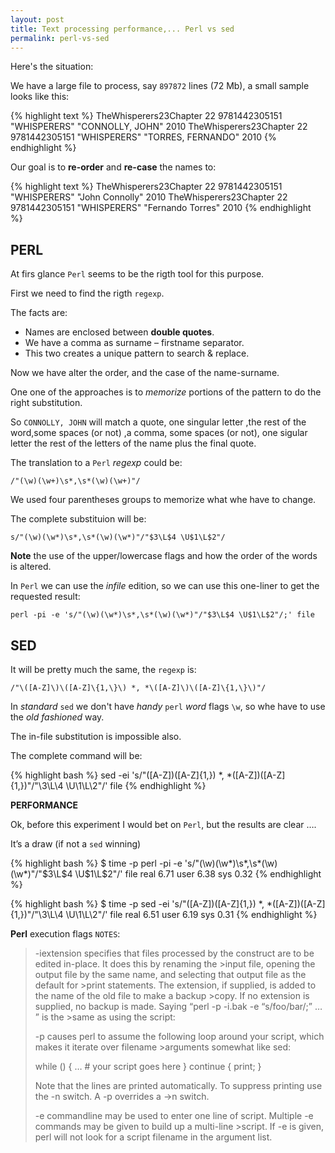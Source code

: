 ```yaml
---
layout: post
title: Text processing performance,... Perl vs sed
permalink: perl-vs-sed
---
```


Here's the situation:

We have a large file to process, say `897872` lines (72 Mb), a small sample looks like this:

{% highlight text %}
TheWhisperers23Chapter 22    9781442305151    "WHISPERERS"    "CONNOLLY, JOHN" 2010
TheWhisperers23Chapter 22    9781442305151    "WHISPERERS"    "TORRES, FERNANDO" 2010
{% endhighlight %}

Our goal is to **re-order** and **re-case** the names to:

{% highlight text %}
TheWhisperers23Chapter 22    9781442305151    "WHISPERERS"    "John Connolly" 2010
TheWhisperers23Chapter 22    9781442305151    "WHISPERERS"    "Fernando Torres" 2010
{% endhighlight %}

## PERL

At firs glance `Perl` seems to be the rigth tool for this purpose.

First we need to find the rigth `regexp`.

The facts are:

- Names are enclosed between **double quotes**.
- We have a comma as surname – firstname separator.
- This two creates a unique pattern to search & replace.

Now we have alter the order, and the case of the name-surname.

One one of the approaches is to *memorize* portions of the pattern to do the right substitution.

So `CONNOLLY, JOHN` will match a quote, one singular letter ,the rest of the word,some spaces (or not) ,a comma, some spaces (or not), one sigular letter the rest of the letters of the name plus the final quote.

The translation to a `Perl` *regexp* could be:

`/"(\w)(\w+)\s*,\s*(\w)(\w+)"/`

We used four parentheses groups to memorize what whe have to change.

The complete substituion will be:

`s/"(\w)(\w*)\s*,\s*(\w)(\w*)"/"$3\L$4 \U$1\L$2"/`

**Note** the use of the upper/lowercase flags and how the order of the words is altered.

In `Perl` we can use the *infile* edition, so we can use this one-liner to get the requested result:

`perl -pi -e 's/"(\w)(\w*)\s*,\s*(\w)(\w*)"/"$3\L$4 \U$1\L$2"/;' file`

## SED

It will be pretty much the same, the `regexp` is:

`/"\([A-Z]\)\([A-Z]\{1,\}\) *, *\([A-Z]\)\([A-Z]\{1,\}\)"/`

In *standard* `sed` we don't have *handy* `perl` *word* flags `\w`, so whe have to use the *old fashioned* way.

The in-file substitution is impossible also.

The complete command will be:

{% highlight bash %}
sed -ei 's/"\([A-Z]\)\([A-Z]\{1,\}\) *, *\([A-Z]\)\([A-Z]\{1,\}\)"/"\3\L\4 \U\1\L\2"/' file
{% endhighlight %}

**PERFORMANCE**

Ok, before this experiment I would bet on `Perl`, but the results are clear ….

It’s a draw (if not a `sed` winning)

{% highlight bash %}
$ time -p perl -pi -e 's/"(\w)(\w*)\s*,\s*(\w)(\w*)"/"$3\L$4 \U$1\L$2"/' file
real 6.71
user 6.38
sys 0.32
{% endhighlight %}

{% highlight bash %}
$ time -p sed -ei 's/"\([A-Z]\)\([A-Z]\{1,\}\) *, *\([A-Z]\)\([A-Z]\{1,\}\)"/"\3\L\4 \U\1\L\2"/' file
real 6.51
user 6.19
sys 0.31
{% endhighlight %}

**Perl** execution flags `NOTES`:

>-iextension
>specifies that files processed by the construct are to be edited in-place. It does this by renaming the >input file, opening the output file by the same name, and selecting that output file as the default for >print statements. The extension, if supplied, is added to the name of the old file to make a backup >copy. If no extension is supplied, no backup is made. Saying “perl -p -i.bak -e “s/foo/bar/;” … ” is the >same as using the script:
>
>-p
>causes perl to assume the following loop around your script, which makes it iterate over filename >arguments somewhat like sed:
>
>while () {
>… # your script goes here
>} continue {
>print;
>}
>
>Note that the lines are printed automatically. To suppress printing use the -n switch. A -p overrides a ->n switch.
>
>-e commandline
>may be used to enter one line of script. Multiple -e commands may be given to build up a multi-line >script. If -e is given, perl will not look for a script filename in the argument list.

